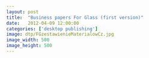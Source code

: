 ```yaml
---
layout: post
title:  "Business papers For Glass (first version)"
date:   2012-04-09 12:00:00
categories: ['desktop publishing']
image: dtp/FGzestawienieMaterialowCz.jpg
image_width: 500
image_height: 500
---
```


